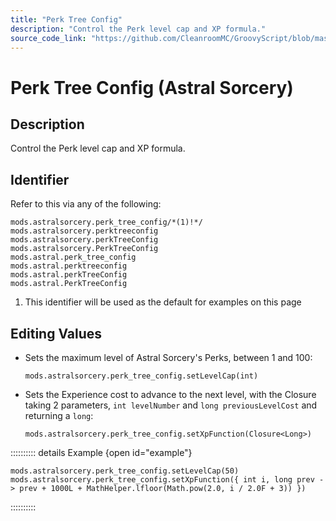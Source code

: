 ```yaml
---
title: "Perk Tree Config"
description: "Control the Perk level cap and XP formula."
source_code_link: "https://github.com/CleanroomMC/GroovyScript/blob/master/src/main/java/com/cleanroommc/groovyscript/compat/mods/astralsorcery/perktree/PerkTreeConfig.java"
---
```


# Perk Tree Config (Astral Sorcery)

## Description

Control the Perk level cap and XP formula.

## Identifier

Refer to this via any of the following:

```groovy:no-line-numbers {1}
mods.astralsorcery.perk_tree_config/*(1)!*/
mods.astralsorcery.perktreeconfig
mods.astralsorcery.perkTreeConfig
mods.astralsorcery.PerkTreeConfig
mods.astral.perk_tree_config
mods.astral.perktreeconfig
mods.astral.perkTreeConfig
mods.astral.PerkTreeConfig
```

1. This identifier will be used as the default for examples on this page

## Editing Values

- Sets the maximum level of Astral Sorcery's Perks, between 1 and 100:

    ```groovy:no-line-numbers
    mods.astralsorcery.perk_tree_config.setLevelCap(int)
    ```

- Sets the Experience cost to advance to the next level, with the Closure taking 2 parameters, `int levelNumber` and `long previousLevelCost` and returning a `long`:

    ```groovy:no-line-numbers
    mods.astralsorcery.perk_tree_config.setXpFunction(Closure<Long>)
    ```

:::::::::: details Example {open id="example"}
```groovy:no-line-numbers
mods.astralsorcery.perk_tree_config.setLevelCap(50)
mods.astralsorcery.perk_tree_config.setXpFunction({ int i, long prev -> prev + 1000L + MathHelper.lfloor(Math.pow(2.0, i / 2.0F + 3)) })
```

::::::::::
